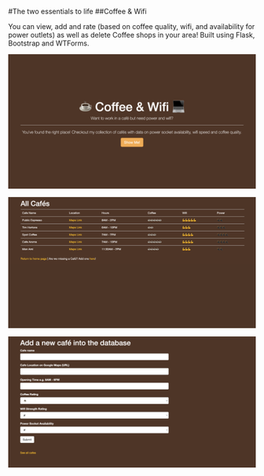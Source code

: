 #The two essentials to life
##Coffee & Wifi

You can view, add and rate (based on coffee quality, wifi, and availability for power outlets) as well
as delete Coffee shops in your area! Built using Flask, Bootstrap and WTForms.

![alt_text](images/coffee_index.png)

![alt_text](images/coffee_cafe_list.png)

![alt_text](images/cafe_form.png)